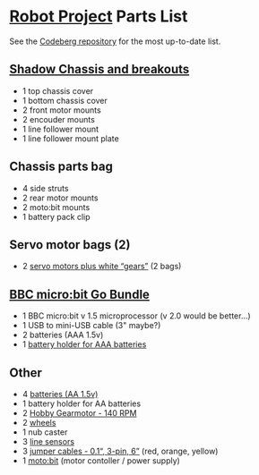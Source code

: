 # [Robot Project](Robot_Project) Parts List

See the [Codeberg
repository](https://codeberg.org/ubuntourist/RedHat_Co.Lab_Robot) for
the most up-to-date list.

## [Shadow Chassis and breakouts](https://www.sparkfun.com/products/13301)

-   1 top chassis cover
-   1 bottom chassis cover
-   2 front motor mounts
-   2 encouder mounts
-   1 line follower mount
-   1 line follower mount plate

## Chassis parts bag

-   4 side struts
-   2 rear motor mounts
-   2 moto:bit mounts
-   1 battery pack clip

## Servo motor bags (2)

-   2 [servo motors plus white
    “gears”](https://www.sparkfun.com/products/9065) (2 bags)

## [BBC micro:bit Go Bundle](https://www.sparkfun.com/products/14336)

-   1 BBC micro:bit v 1.5 microprocessor (v 2.0 would be better…)
-   1 USB to mini-USB cable (3" maybe?)
-   2 batteries (AAA 1.5v)
-   1 [battery holder for AAA
    batteries](https://www.sparkfun.com/products/15101)

## Other

-   4 [batteries (AA 1.5v)](https://www.sparkfun.com/products/15201)
-   1 battery holder for AA batteries
-   2 [Hobby Gearmotor - 140
    RPM](https://www.sparkfun.com/products/13302)
-   2 [wheels](https://www.sparkfun.com/products/13259)
-   1 nub caster
-   3 [line sensors](https://www.sparkfun.com/products/11769)
-   3 [jumper cables - 0.1“, 3-pin,
    6”](https://www.sparkfun.com/products/10368) (red, orange, yellow)
-   1 [moto:bit](https://www.sparkfun.com/products/15713) (motor
    contoller / power supply)
